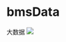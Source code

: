 # bmsData
大数据
<img src="https://github.com/qq296629801/bmsData/blob/master/src/main/webapp/img/index.png" />

